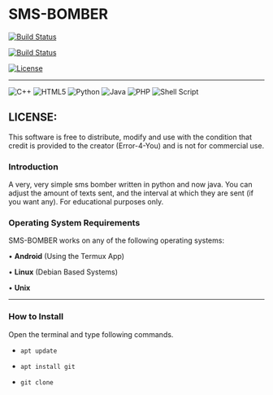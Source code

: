 # SMS-BOMBER

[![Build Status](https://img.shields.io/github/forks/Error-4-You/Tool-X.svg)](https://github.com/Error-4-You/Tool-X)

[![Build Status](https://img.shields.io/github/stars/Error-4-You/Tool-X.svg)](https://github.com/Error-4-You/Tool-X)

[![License](https://img.shields.io/github/license/Error-4-You/Tool-X.svg)](https://github.com/Error-4-You/Tool-X)

------------------------------------------------------------------------

![C++](https://img.shields.io/badge/c++-%2300599C.svg?style=for-the-badge&logo=c%2B%2B&logoColor=white)    ![HTML5](https://img.shields.io/badge/html5-%23E34F26.svg?style=for-the-badge&logo=html5&logoColor=white)   ![Python](https://img.shields.io/badge/python-3670A0?style=for-the-badge&logo=python&logoColor=ffdd54)   ![Java](https://img.shields.io/badge/java-%23ED8B00.svg?style=for-the-badge&logo=java&logoColor=white)   ![PHP](https://img.shields.io/badge/php-%23777BB4.svg?style=for-the-badge&logo=php&logoColor=white)    ![Shell Script](https://img.shields.io/badge/shell_script-%23121011.svg?style=for-the-badge&logo=gnu-bash&logoColor=red)

  

## LICENSE:

This software is free to distribute, modify and use with the condition that credit is provided to the creator (Error-4-You) and is not for commercial use.

### Introduction


A very, very simple sms bomber written in python and now java. You can adjust the amount of texts sent, and the interval at which they are sent (if you want any). For educational purposes only.


### Operating System Requirements

SMS-BOMBER works on any of the following operating systems:<br>

• **Android** (Using the Termux App) <br>

• **Linux** (Debian Based Systems) <br>

• **Unix**

------------------------------------------------------------------------

### How to Install

Open the terminal and type following commands.

* ```apt update```

* ```apt install git```

* ```git clone ```
